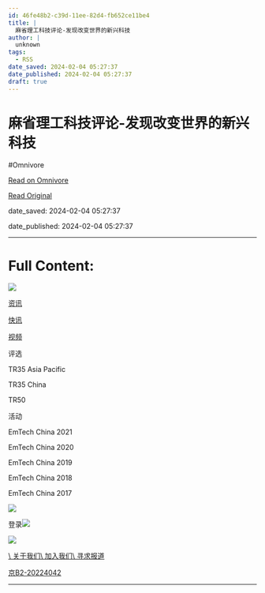 ```yaml
---
id: 46fe48b2-c39d-11ee-82d4-fb652ce11be4
title: |
  麻省理工科技评论-发现改变世界的新兴科技
author: |
  unknown
tags:
  - RSS
date_saved: 2024-02-04 05:27:37
date_published: 2024-02-04 05:27:37
draft: true
---
```


# 麻省理工科技评论-发现改变世界的新兴科技
#Omnivore

[Read on Omnivore](https://omnivore.app/me/-18d75d789ad)

[Read Original](https://www.mittrchina.com/news/detail/12952)

date_saved: 2024-02-04 05:27:37

date_published: 2024-02-04 05:27:37

--- 

# Full Content: 

[![](https://proxy-prod.omnivore-image-cache.app/0x0,sMQVtcTRXZ0D_hHjoPN3tQYT9qj1oRxrChIi68ZPXytY/https://www.mittrchina.com/static/media/logo.61d59098.svg)](https://www.mittrchina.com/news)

[资讯](https://www.mittrchina.com/news)

[快讯](https://www.mittrchina.com/breaking)

[视频](https://www.mittrchina.com/video)

评选

TR35 Asia Pacific

TR35 China

TR50

活动

EmTech China 2021

EmTech China 2020

EmTech China 2019

EmTech China 2018

EmTech China 2017

![](https://proxy-prod.omnivore-image-cache.app/0x0,snD_r5jXn78dddjXDE8499yD2UCBbb-qpGqsWwMG67yk/https://www.mittrchina.com/static/media/search.dcc84b00.svg)

登录![](https://proxy-prod.omnivore-image-cache.app/0x0,sBzrL_9fKpUUv3xxFMTkimY-EEtiliJMvwLCfkX2Gljo/https://www.mittrchina.com/static/media/arrows.4498368a.svg)

![](https://proxy-prod.omnivore-image-cache.app/0x0,s8Mz8PvQJc2vogdQTNb0gaBb7P3SUYvBgFEFtxNqE9Ck/https://www.mittrchina.com/static/media/logo-footer.624d26c3.svg)

[\\ 关于我们](https://www.mittrchina.com/about)[\\ 加入我们](https://www.mittrchina.com/about)[\\ 寻求报道](https://www.mittrchina.com/about)

[京B2-20224042](https://dxzhgl.miit.gov.cn/dxxzsp/xkz/xkzgl/resource/qiyesearch.jsp?num=%25E5%258C%2597%25E4%25BA%25AC%25E6%25BC%2594%25E7%25BB%258E%25E7%25A7%2591%25E6%258A%2580%25E6%259C%2589%25E9%2599%2590%25E5%2585%25AC%25E5%258F%25B8&type=xuke)

[](http://www.beian.gov.cn/portal/registerSystemInfo?recordcode=11010502040579)

---

